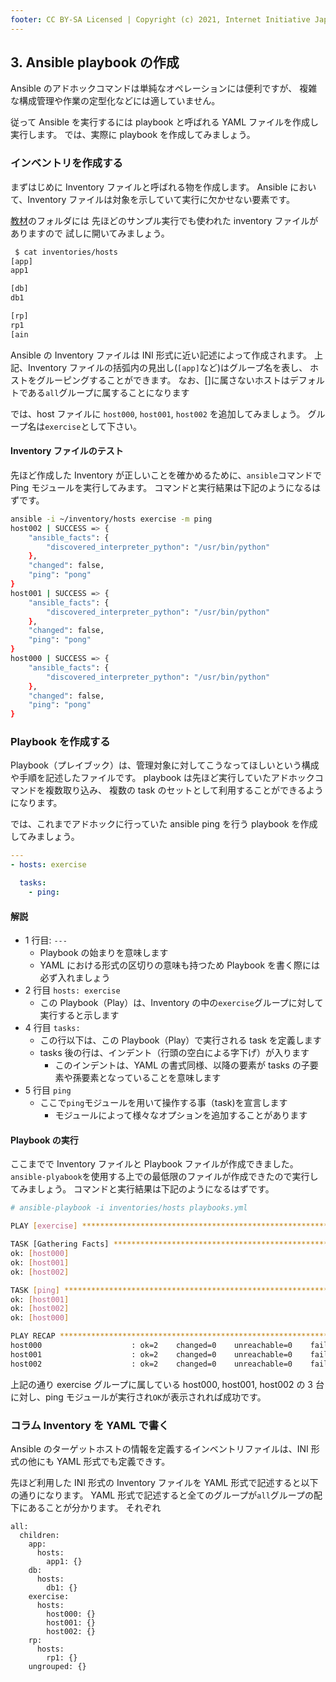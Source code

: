 ```yaml
---
footer: CC BY-SA Licensed | Copyright (c) 2021, Internet Initiative Japan Inc.
---
```


## 3. Ansible playbook の作成

Ansible のアドホックコマンドは単純なオペレーションには便利ですが、
複雑な構成管理や作業の定型化などには適していません。

従って Ansible を実行するには playbook と呼ばれる YAML ファイルを作成し実行します。
では、実際に playbook を作成してみましょう。

### インベントリを作成する

まずはじめに Inventory ファイルと呼ばれる物を作成します。
Ansible において、Inventory ファイルは対象を示していて実行に欠かせない要素です。

[教材](https://github.com/iij/ansible-exercise)のフォルダには
先ほどのサンプル実行でも使われた inventory ファイルがありますので
試しに開いてみましょう。

```sh
 $ cat inventories/hosts
[app]
app1

[db]
db1

[rp]
rp1
[ain
```

Ansible の Inventory ファイルは INI 形式に近い記述によって作成されます。
上記、Inventory ファイルの括弧内の見出し(`[app]`など)はグループ名を表し、
ホストをグルーピングすることができます。
なお、[]に属さないホストはデフォルトである`all`グループに属することになります

では、host ファイルに `host000`, `host001`, `host002` を追加してみましょう。
グループ名は`exercise`として下さい。

#### Inventory ファイルのテスト

先ほど作成した Inventory が正しいことを確かめるために、`ansible`コマンドで Ping モジュールを実行してみます。 コマンドと実行結果は下記のようになるはずです。

```sh
ansible -i ~/inventory/hosts exercise -m ping
host002 | SUCCESS => {
    "ansible_facts": {
        "discovered_interpreter_python": "/usr/bin/python"
    },
    "changed": false,
    "ping": "pong"
}
host001 | SUCCESS => {
    "ansible_facts": {
        "discovered_interpreter_python": "/usr/bin/python"
    },
    "changed": false,
    "ping": "pong"
}
host000 | SUCCESS => {
    "ansible_facts": {
        "discovered_interpreter_python": "/usr/bin/python"
    },
    "changed": false,
    "ping": "pong"
}
```

### Playbook を作成する

Playbook（プレイブック）は、管理対象に対してこうなってほしいという構成や手順を記述したファイルです。
playbook は先ほど実行していたアドホックコマンドを複数取り込み、
複数の task のセットとして利用することができるようになります。

では、これまでアドホックに行っていた ansible ping を行う playbook を作成してみましょう。

```yml
---
- hosts: exercise

  tasks:
    - ping:
```

#### 解説

- 1 行目: `---`
  - Playbook の始まりを意味します
  - YAML における形式の区切りの意味も持つため Playbook を書く際には必ず入れましょう
- 2 行目 `hosts: exercise`
  - この Playbook（Play）は、Inventory の中の`exercise`グループに対して実行すると示します
- 4 行目 `tasks:`
  - この行以下は、この Playbook（Play）で実行される task を定義します
  - tasks 後の行は、インデント（行頭の空白による字下げ）が入ります
    - このインデントは、YAML の書式同様、以降の要素が tasks の子要素や孫要素となっていることを意味します
- 5 行目 `ping`
  - ここで`ping`モジュールを用いて操作する事（task)を宣言します
    - モジュールによって様々なオプションを追加することがあります

#### Playbook の実行

ここまでで Inventory ファイルと Playbook ファイルが作成できました。
`ansible-plyabook`を使用する上での最低限のファイルが作成できたので実行してみましょう。
コマンドと実行結果は下記のようになるはずです。

```sh
# ansible-playbook -i inventories/hosts playbooks.yml

PLAY [exercise] ****************************************************************************************************************************************************************

TASK [Gathering Facts] *********************************************************************************************************************************************************
ok: [host000]
ok: [host001]
ok: [host002]

TASK [ping] ********************************************************************************************************************************************************************
ok: [host001]
ok: [host002]
ok: [host000]

PLAY RECAP *********************************************************************************************************************************************************************
host000                    : ok=2    changed=0    unreachable=0    failed=0    skipped=0    rescued=0    ignored=0
host001                    : ok=2    changed=0    unreachable=0    failed=0    skipped=0    rescued=0    ignored=0
host002                    : ok=2    changed=0    unreachable=0    failed=0    skipped=0    rescued=0    ignored=0
```

上記の通り exercise グループに属している host000, host001, host002 の 3 台に対し、ping モジュールが実行され`OK`が表示されれば成功です。

### コラム Inventory を YAML で書く

Ansible のターゲットホストの情報を定義するインベントリファイルは、INI 形式の他にも YAML 形式でも定義できす。

先ほど利用した INI 形式の Inventory ファイルを YAML 形式で記述すると以下の通りになります。
YAML 形式で記述すると全てのグループが`all`グループの配下にあることが分かります。
それぞれ

```
all:
  children:
    app:
      hosts:
        app1: {}
    db:
      hosts:
        db1: {}
    exercise:
      hosts:
        host000: {}
        host001: {}
        host002: {}
    rp:
      hosts:
        rp1: {}
    ungrouped: {}
```
